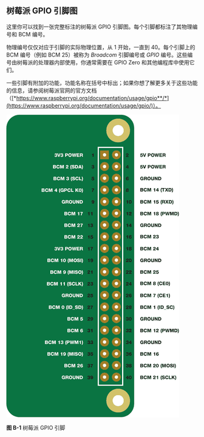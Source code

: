## 树莓派 GPIO 引脚图

这里你可以找到一张完整标注的树莓派 GPIO 引脚图。每个引脚都标注了其物理编号和 BCM 编号。

物理编号仅仅对应于引脚的实际物理位置，从 1 开始，一直到 40。每个引脚上的 BCM 编号（例如 BCM 25）被称为 *Broadcom* 引脚编号或 *GPIO* 编号。这些编号由树莓派的处理器内部使用，你通常需要在 GPIO Zero 和其他编程库中使用它们。

一些引脚有附加的功能，功能名称在括号中标出；如果你想了解更多关于这些功能的信息，请参阅树莓派官网的官方文档（[*https://www.raspberrypi.org/documentation/usage/gpio**/*](https://www.raspberrypi.org/documentation/usage/gpio/)）。

![image](img/f201-01.jpg)

**图 B-1** 树莓派 GPIO 引脚
